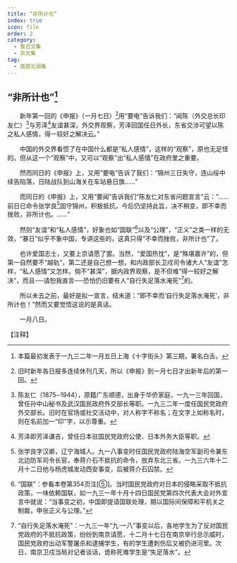 ```yaml
---
title: “非所计也”
index: true
icon: file
order: 2
category:
  - 鲁迅文集
  - 杂文集
tag:  
  - 南腔北调集
---
```


## “非所计也”[^①]

　　新年第一回的《申报》（一月七日）[^②]用“要电”告诉我们：“闻陈（外交总长印友仁）[^③]与芳泽[^④]友谊甚深，外交界观察，芳泽回国任日外长，东省交涉可望以陈之私人感情，得一较好之解决云。”

　　中国的外交界看惯了在中国什么都是“私人感情”，这样的“观察”，原也无足怪的。但从这一个“观察”中，又可以“观察”出“私人感情”在政府里之重要。

　　然而同日的《申报》上，又用“要电”告诉了我们：“锦州三日失守，连山绥中续告陷落，日陆战队到山海关在车站悬日旗……”

　　而同日的《申报》上，又用“要闻”告诉我们“陈友仁对东省问题宣言”云：“……前日已命令张学良[^⑤]固守锦州，积极抵抗，今后仍坚持此旨，决不稍变，即不幸而挫败，非所计也。……”

　　然则“友谊”和“私人感情”，好象也如“国联”[^⑥]以及“公理”，“正义”之类一样的无效，“暴日”似乎不象中国，专讲这些的，这真只得“不幸而挫败，非所计也”了。

　　也许爱国志士，又要上京请愿了罢。当然，“爱国热忱”，是“殊堪嘉许”的，但第一自然要不“越轨”，第二还是自己想一想，和内政部长卫戍司令诸大人“友谊”怎样，“私人感情”又怎样。倘不“甚深”，据内政界观察，是不但难“得一较好之解决”，而且──请恕我直言──恐怕仍旧要有人“自行失足落水淹死”[^⑦]的。

　　所以未去之前，最好是拟一宣言，结末道：“即不幸而‘自行失足落水淹死’，非所计也！”然而又要觉悟这说的是真话。

　　一月八日。

【注释】

[^①]:本篇最初发表于一九三二年一月五日上海《十字街头》第三期，署名白舌。

[^②]:旧时新年各日报多连续休刊几天，所以《申报》到一月七日才出新年后的第一回。

[^③]:陈友仁（1875─1944），原籍广东顺德，出身于华侨家庭，一九一三年回国，曾任孙中山秘书及武汉国民政府外交部长等职。一九三二年一度任国民党政府外交部长。旧时在官场或社交活动中，对人称字不称名；在文字上如称名时，则在名前加一“印”字，以示尊重。

[^④]:芳泽即芳泽谦吉，曾任日本驻国民党政府公使、日本外务大臣等职。

[^⑤]:张学良字汉卿，辽宁海城人。九一八事变时任国民党政府陆海空军副司令兼东北边防军司令长官，奉蒋介石不抵抗的命令，放弃东北三省。一九三六年十二月十二日他与杨虎城发动西安事变，后被蒋介石囚禁。

[^⑥]:“国联”：参看本卷第354页注[⑤]。当时国民党政府对日本的侵略采取不抵抗政策，一味依赖国联，如一九三一年十月十四日国民党第四次代表大会对外宣言中就说：“当事变之初，中国即提请国联处理，期以国际间保障和平机关之制裁，申张正义与公理。”

[^⑦]:“自行失足落水淹死”：一九三一年“九·一八”事变以后，各地学生为了反对国民党政府的不抵抗政策，纷纷到南京请愿，十二月十七日在南京举行总示威时，国民党政府出动军警屠杀和逮捕学生，有的学生遭刺伤后又被扔进河里。次日，南京卫戍当局对记者谈话，诡称死难学生是“失足落水”。
